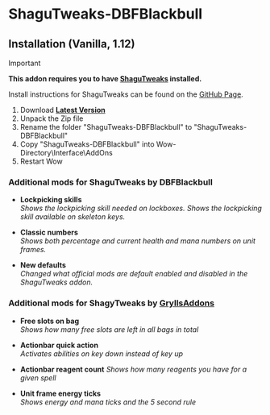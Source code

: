 # ShaguTweaks-DBFBlackbull

## Installation (Vanilla, 1.12)

> [!IMPORTANT]
>
> **This addon requires you to have [ShaguTweaks](https://github.com/shagu/ShaguTweaks) installed.**
>
> Install instructions for ShaguTweaks can be found on the [GitHub Page](https://github.com/shagu/ShaguTweaks).

1. Download **[Latest Version](https://github.com/shagu/ShaguTweaks-template/archive/master.zip)**
2. Unpack the Zip file
3. Rename the folder "ShaguTweaks-DBFBlackbull" to "ShaguTweaks-DBFBlackbull"
4. Copy "ShaguTweaks-DBFBlackbull" into Wow-Directory\Interface\AddOns
5. Restart Wow

### Additional mods for ShaguTweaks by DBFBlackbull

- **Lockpicking skills**  
  *Shows the lockpicking skill needed on lockboxes. Shows the lockpicking skill available on skeleton keys.*


- **Classic numbers**  
  *Shows both percentage and current health and mana numbers on unit frames.*


- **New defaults**  
  *Changed what official mods are default enabled and disabled in the ShaguTweaks addon.*

### Additional mods for ShagyTweaks by [GryllsAddons](https://github.com/GryllsAddons/ShaguTweaks-mods)

- **Free slots on bag**  
  *Shows how many free slots are left in all bags in total*


- **Actionbar quick action**  
  *Activates abilities on key down instead of key up*


- **Actionbar reagent count**
  *Shows how many reagents you have for a given spell*


- **Unit frame energy ticks**  
  *Shows energy and mana ticks and the 5 second rule*